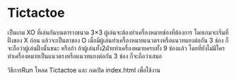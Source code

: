 # Tictactoe
เป็นเกม XO ที่เล่นกันบนตารางขนาด 3×3 ผู้เล่นจะต้องทำเครื่องหมายช่องที่ต้องการ โดยเกมจะเริ่มที่ฝั่งของ X ก่อน แล้วจะเป็นตาของ O เมื่อมีผู้เล่นทำเครื่องหมายแนวตรงหรือแนวทแยงต่อกัน 3 ช่อง ก็จะถือว่าผู้เล่นฝั่งนั้นชนะ หรือถ้า ถ้าผู้เล่นทั้ง2ฝ่ายทำเครื่องหมายครบทั้ง 9 ช่องแล้ว โดยที่ยังไม่มีใครทำเครื่องหมายเป็นแนวตรงหรือแนวทแยงต่อกัน 3 ช่อง ก็จะถือว่าเสมอ

วิธีการRun โหลด Tictactoe และ กดเปิด index.html เพื่อใช้งาน

